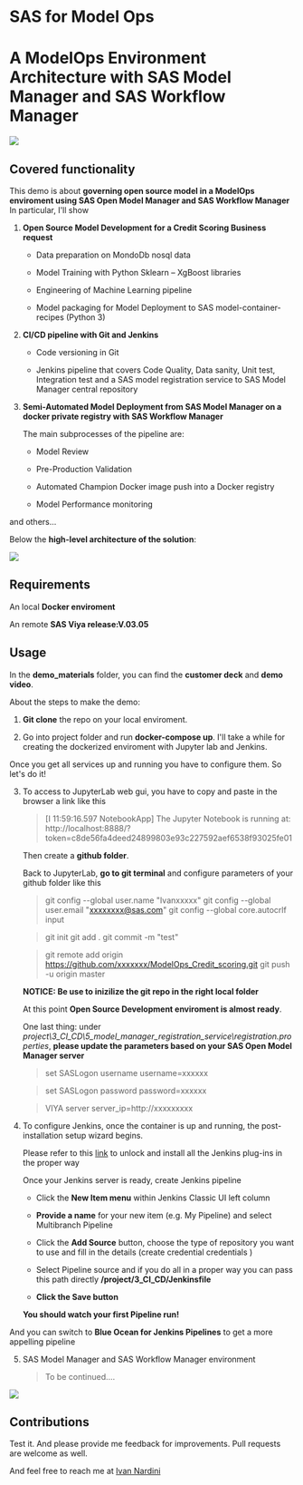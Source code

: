 # SAS for Model Ops
# A ModelOps Environment Architecture with SAS Model Manager and SAS Workflow Manager

<img src="https://github.com/IvanNardini/ModelOps/raw/master/Operationalize_Analytics.png">

## Covered functionality

This demo is about **governing open source model in a ModelOps enviroment using SAS Open Model Manager and SAS Workflow Manager** 
In particular, I'll show

1. **Open Source Model Development for a Credit Scoring Business request**

    - Data preparation on MondoDb nosql data

    - Model Training with Python Sklearn – XgBoost libraries

    - Engineering of Machine Learning pipeline

    - Model packaging for Model Deployment to SAS model-container-recipes (Python 3)

2. **CI/CD pipeline with Git and Jenkins**

    - Code versioning in Git

    - Jenkins pipeline that covers Code Quality, Data sanity, Unit test, Integration test and a SAS model registration service to SAS Model Manager central repository

3. **Semi-Automated Model Deployment from SAS Model Manager on a docker private registry with SAS Workflow Manager**

    The main subprocesses of the pipeline are:

    - Model Review

    - Pre-Production Validation

    - Automated Champion Docker image push into a Docker registry

    - Model Performance monitoring

and others...

Below the **high-level architecture of the solution**: 

<img src="https://github.com/IvanNardini/ModelOps/raw/master/Solution_Architecture.png">

## Requirements

An local **Docker enviroment**

An remote **SAS Viya release:V.03.05**

## Usage 

In the **demo_materials** folder, you can find the **customer deck** and **demo video**.

About the steps to make the demo: 

1. **Git clone** the repo on your local enviroment.

2. Go into project folder and run **docker-compose up**. I'll take a while for creating the dockerized enviroment with Jupyter lab and Jenkins.

Once you get all services up and running you have to configure them. So let's do it!

3. To access to JupyterLab web gui, you have to copy and paste in the browser a link like this 

    > 
    > [I 11:59:16.597 NotebookApp] The Jupyter Notebook is running at:
    > http://localhost:8888/?token=c8de56fa4deed24899803e93c227592aef6538f93025fe01
    >

    Then create a **github folder**. 

    Back to JupyterLab, **go to git terminal** and configure parameters of your github folder like this

    >
    > git config --global user.name "Ivanxxxxx"
    > git config --global user.email "xxxxxxxx@sas.com"
    > git config --global core.autocrlf input

    > git init
    > git add .
    > git commit -m "test" 

    > git remote add origin https://github.com/xxxxxxx/ModelOps_Credit_scoring.git
    > git push -u origin master
    >

    **NOTICE: Be use to inizilize the git repo in the right local folder**

    At this point **Open Source Development enviroment is almost ready**.

    One last thing: under *project\3_CI_CD\5_model_manager_registration_service\registration.properties*, **please update the parameters based on your SAS Open Model Manager server**

    > set SASLogon username
    > username=xxxxxx

    > set SASLogon password
    > password=xxxxxx

    > VIYA server
    > server_ip=http://xxxxxxxxx

4. To configure Jenkins, once the container is up and running, the post-installation setup wizard begins.

    Please refer to this [link](https://jenkins.io/doc/book/installing/#unlocking-jenkins) to unlock and install all the Jenkins plug-ins in the proper way

    Once your Jenkins server is ready, create Jenkins pipeline 

    - Click the **New Item menu** within Jenkins Classic UI left column

    - **Provide a name** for your new item (e.g. My Pipeline) and select Multibranch Pipeline

    - Click the **Add Source** button, choose the type of repository you want to use and fill in the details (create credential credentials )

    - Select Pipeline source and if you do all in a proper way you can pass this path directly **/project/3_CI_CD/Jenkinsfile**

    - **Click the Save button** 

    **You should watch your first Pipeline run!**

And you can switch to **Blue Ocean for Jenkins Pipelines** to get a more appelling pipeline 

5. SAS Model Manager and SAS Workflow Manager environment

    >
    >
    > To be continued....
    >
    >

<img src="https://gitlab.sas.com/ivnard/modelops-with-sas-model-manager-and-sas-workflow-manager/raw/master/Workflow.png">

## Contributions

Test it. And please provide me feedback for improvements. Pull requests are welcome as well.

And feel free to reach me at [Ivan Nardini](ivan.nardini@sas.com )
